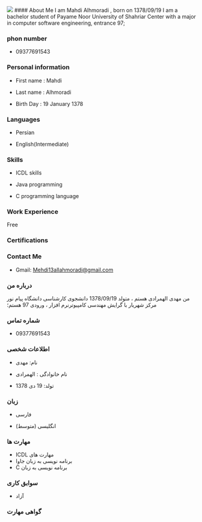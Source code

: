 <img src="https://avatars1.githubusercontent.com/u/72647268?s=400&u=b6f82b12c575afb7fb9290230bb27dd2edf9080d&v=4"/>
#### About Me
I am Mahdi Alhmoradi , born on 1378/09/19
I am a bachelor student of Payame Noor University of Shahriar Center with a major in computer software engineering, entrance 97;

### phon number
+ 09377691543

### Personal information
+ First name : Mahdi

+ Last name : Alhmoradi

+ Birth Day : 19 January 1378

### Languages
+ Persian

+ English(Intermediate)

### Skills

+ ICDL skills

+ Java programming

+ C programming language
 
### Work Experience
Free

### Certifications

### Contact Me
- Gmail: Mehdi13allahmoradi@gmail.com


### درباره من
من مهدی الهمرادی هستم ، متولد 1378/09/19
دانشجوی کارشناسی دانشگاه پیام نور مرکز شهریار با گرایش مهندسی کامپیوترنرم افزار ، ورودی 97 هستم؛

### شماره تماس 
+ 09377691543

### اطلاعات شخصی
+ نام: مهدی

+ نام خانوادگی : الهمرادی

+ تولد: 19 دی 1378

### زبان
+ فارسی

+ (انگلیسی  (متوسط

### مهارت ها
+ ICDL مهارت های 
+ برنامه نویسی به زبان جاوا
+ C برنامه نویسی به زبان  

### سوابق کاری
+ آزاد

### گواهی مهارت
